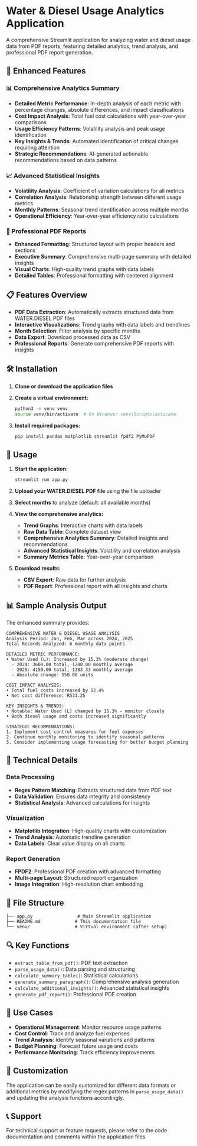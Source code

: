 # Water & Diesel Usage Analytics Application

A comprehensive Streamlit application for analyzing water and diesel usage data from PDF reports, featuring detailed analytics, trend analysis, and professional PDF report generation.

## 🚀 Enhanced Features

### 📊 Comprehensive Analytics Summary
- **Detailed Metric Performance**: In-depth analysis of each metric with percentage changes, absolute differences, and impact classifications
- **Cost Impact Analysis**: Total fuel cost calculations with year-over-year comparisons
- **Usage Efficiency Patterns**: Volatility analysis and peak usage identification
- **Key Insights & Trends**: Automated identification of critical changes requiring attention
- **Strategic Recommendations**: AI-generated actionable recommendations based on data patterns

### 📈 Advanced Statistical Insights
- **Volatility Analysis**: Coefficient of variation calculations for all metrics
- **Correlation Analysis**: Relationship strength between different usage metrics
- **Monthly Patterns**: Seasonal trend identification across multiple months
- **Operational Efficiency**: Year-over-year efficiency ratio calculations

### 📄 Professional PDF Reports
- **Enhanced Formatting**: Structured layout with proper headers and sections
- **Executive Summary**: Comprehensive multi-page summary with detailed insights
- **Visual Charts**: High-quality trend graphs with data labels
- **Detailed Tables**: Professional formatting with centered alignment

## 📋 Features Overview

- **PDF Data Extraction**: Automatically extracts structured data from WATER.DIESEL PDF files
- **Interactive Visualizations**: Trend graphs with data labels and trendlines
- **Month Selection**: Filter analysis by specific months
- **Data Export**: Download processed data as CSV
- **Professional Reports**: Generate comprehensive PDF reports with insights

## 🛠️ Installation

1. **Clone or download the application files**

2. **Create a virtual environment:**
   ```bash
   python3 -m venv venv
   source venv/bin/activate  # On Windows: venv\Scripts\activate
   ```

3. **Install required packages:**
   ```bash
   pip install pandas matplotlib streamlit fpdf2 PyMuPDF
   ```

## 🚀 Usage

1. **Start the application:**
   ```bash
   streamlit run app.py
   ```

2. **Upload your WATER.DIESEL PDF file** using the file uploader

3. **Select months** to analyze (default: all available months)

4. **View the comprehensive analytics:**
   - **Trend Graphs**: Interactive charts with data labels
   - **Raw Data Table**: Complete dataset view
   - **Comprehensive Analytics Summary**: Detailed insights and recommendations
   - **Advanced Statistical Insights**: Volatility and correlation analysis
   - **Summary Metrics Table**: Year-over-year comparison

5. **Download results:**
   - **CSV Export**: Raw data for further analysis
   - **PDF Report**: Professional report with all insights and charts

## 📊 Sample Analysis Output

The enhanced summary provides:

```
COMPREHENSIVE WATER & DIESEL USAGE ANALYSIS
Analysis Period: Jan, Feb, Mar across 2024, 2025
Total Records Analyzed: 6 monthly data points

DETAILED METRIC PERFORMANCE:
• Water Used (L): Increased by 15.3% (moderate change)
  - 2024: 3600.00 total, 1200.00 monthly average
  - 2025: 4150.00 total, 1383.33 monthly average
  - Absolute change: 550.00 units

COST IMPACT ANALYSIS:
• Total fuel costs increased by 12.4%
• Net cost difference: R531.25

KEY INSIGHTS & TRENDS:
• Notable: Water Used (L) changed by 15.3% - monitor closely
• Both diesel usage and costs increased significantly

STRATEGIC RECOMMENDATIONS:
1. Implement cost control measures for fuel expenses
2. Continue monthly monitoring to identify seasonal patterns
3. Consider implementing usage forecasting for better budget planning
```

## 🔧 Technical Details

### Data Processing
- **Regex Pattern Matching**: Extracts structured data from PDF text
- **Data Validation**: Ensures data integrity and consistency
- **Statistical Analysis**: Advanced calculations for insights

### Visualization
- **Matplotlib Integration**: High-quality charts with customization
- **Trend Analysis**: Automatic trendline generation
- **Data Labels**: Clear value display on all charts

### Report Generation
- **FPDF2**: Professional PDF creation with advanced formatting
- **Multi-page Layout**: Structured report organization
- **Image Integration**: High-resolution chart embedding

## 📁 File Structure

```
├── app.py                 # Main Streamlit application
├── README.md             # This documentation file
└── venv/                 # Virtual environment (after setup)
```

## 🔍 Key Functions

- `extract_table_from_pdf()`: PDF text extraction
- `parse_usage_data()`: Data parsing and structuring
- `calculate_summary_table()`: Statistical calculations
- `generate_summary_paragraph()`: Comprehensive analysis generation
- `calculate_additional_insights()`: Advanced statistical insights
- `generate_pdf_report()`: Professional PDF creation

## 🎯 Use Cases

- **Operational Management**: Monitor resource usage patterns
- **Cost Control**: Track and analyze fuel expenses
- **Trend Analysis**: Identify seasonal variations and patterns
- **Budget Planning**: Forecast future usage and costs
- **Performance Monitoring**: Track efficiency improvements

## 🔧 Customization

The application can be easily customized for different data formats or additional metrics by modifying the regex patterns in `parse_usage_data()` and updating the analysis functions accordingly.

## 📞 Support

For technical support or feature requests, please refer to the code documentation and comments within the application files.
